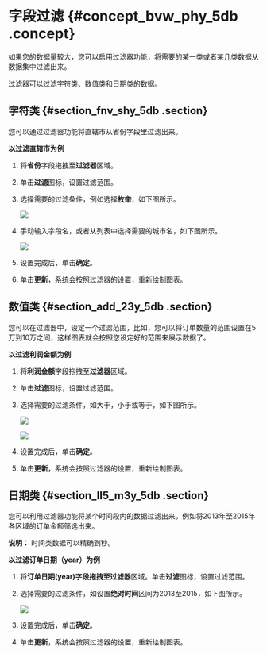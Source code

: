 # 字段过滤 {#concept_bvw_phy_5db .concept}

如果您的数据量较大，您可以启用过滤器功能，将需要的某一类或者某几类数据从数据集中过滤出来。

过滤器可以过滤字符类、数值类和日期类的数据。

## 字符类 {#section_fnv_shy_5db .section}

您可以通过过滤器功能将直辖市从省份字段里过滤出来。

**以过滤直辖市为例**

1.  将**省份**字段拖拽至**过滤器**区域。
2.  单击**过滤**图标，设置过滤范围。
3.  选择需要的过滤条件，例如选择**枚举**，如下图所示。

    ![](http://static-aliyun-doc.oss-cn-hangzhou.aliyuncs.com/assets/img/9115/1461_zh-CN.png)

4.  手动输入字段名，或者从列表中选择需要的城市名，如下图所示。

    ![](http://static-aliyun-doc.oss-cn-hangzhou.aliyuncs.com/assets/img/9115/1462_zh-CN.png)

5.  设置完成后，单击**确定**。
6.  单击**更新**，系统会按照过滤器的设置，重新绘制图表。

## 数值类 {#section_add_23y_5db .section}

您可以在过滤器中，设定一个过滤范围，比如，您可以将订单数量的范围设置在5万到10万之间，这样图表就会按照您设定好的范围来展示数据了。

**以过滤利润金额为例**

1.  将**利润金额**字段拖拽至**过滤器**区域。
2.  单击**过滤**图标，设置过滤范围。
3.  选择需要的过滤条件，如大于，小于或等于，如下图所示。

    ![](http://static-aliyun-doc.oss-cn-hangzhou.aliyuncs.com/assets/img/9115/1464_zh-CN.png)

    ![](http://static-aliyun-doc.oss-cn-hangzhou.aliyuncs.com/assets/img/9115/1465_zh-CN.png)

4.  设置完成后，单击**确定**。
5.  单击**更新**，系统会按照过滤器的设置，重新绘制图表。

## 日期类 {#section_ll5_m3y_5db .section}

您可以利用过滤器功能将某个时间段内的数据过滤出来。例如将2013年至2015年各区域的订单金额筛选出来。

**说明：** 时间类数据可以精确到秒。

**以过滤订单日期（year）为例**

1.  将**订单日期\(year\)**字段拖拽至**过滤器**区域。单击**过滤**图标，设置过滤范围。
2.  选择需要的过滤条件，如设置**绝对时间**区间为2013至2015，如下图所示。

    ![](http://static-aliyun-doc.oss-cn-hangzhou.aliyuncs.com/assets/img/9115/1468_zh-CN.png)

3.  设置完成后，单击**确定**。
4.  单击**更新**，系统会按照过滤器的设置，重新绘制图表。

